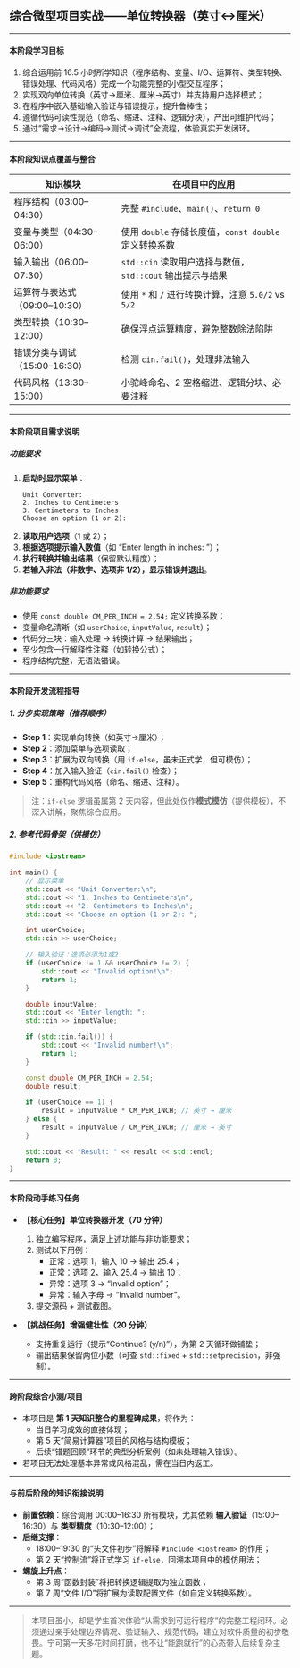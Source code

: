 ## **综合微型项目实战——单位转换器（英寸↔厘米）**

---

#### **本阶段学习目标**  
1. 综合运用前 16.5 小时所学知识（程序结构、变量、I/O、运算符、类型转换、错误处理、代码风格）完成一个功能完整的小型交互程序；  
2. 实现双向单位转换（英寸→厘米、厘米→英寸）并支持用户选择模式；  
3. 在程序中嵌入基础输入验证与错误提示，提升鲁棒性；  
4. 遵循代码可读性规范（命名、缩进、注释、逻辑分块），产出可维护代码；  
5. 通过“需求→设计→编码→测试→调试”全流程，体验真实开发闭环。

---

#### **本阶段知识点覆盖与整合**

| 知识模块 | 在项目中的应用 |
|--------|--------------|
| 程序结构（03:00–04:30） | 完整 `#include`、`main()`、`return 0` |
| 变量与类型（04:30–06:00） | 使用 `double` 存储长度值，`const double` 定义转换系数 |
| 输入输出（06:00–07:30） | `std::cin` 读取用户选择与数值，`std::cout` 输出提示与结果 |
| 运算符与表达式（09:00–10:30） | 使用 `*` 和 `/` 进行转换计算，注意 `5.0/2` vs `5/2` |
| 类型转换（10:30–12:00） | 确保浮点运算精度，避免整数除法陷阱 |
| 错误分类与调试（15:00–16:30） | 检测 `cin.fail()`，处理非法输入 |
| 代码风格（13:30–15:00） | 小驼峰命名、2 空格缩进、逻辑分块、必要注释 |

---

#### **本阶段项目需求说明**

##### 功能要求
1. **启动时显示菜单**：
   ```
   Unit Converter:
   2. Inches to Centimeters
   3. Centimeters to Inches
   Choose an option (1 or 2):
   ```
4. **读取用户选项**（1 或 2）；  
5. **根据选项提示输入数值**（如 “Enter length in inches: ”）；  
6. **执行转换并输出结果**（保留默认精度）；  
7. **若输入非法（非数字、选项非 1/2），显示错误并退出**。

##### 非功能要求
- 使用 `const double CM_PER_INCH = 2.54;` 定义转换系数；  
- 变量命名清晰（如 `userChoice`, `inputValue`, `result`）；  
- 代码分三块：输入处理 → 转换计算 → 结果输出；  
- 至少包含一行解释性注释（如转换公式）；  
- 程序结构完整，无语法错误。

---

#### **本阶段开发流程指导**

##### 1. **分步实现策略（推荐顺序）**
- **Step 1**：实现单向转换（如英寸→厘米）；  
- **Step 2**：添加菜单与选项读取；  
- **Step 3**：扩展为双向转换（用 `if-else`，虽未正式学，但可模仿）；  
- **Step 4**：加入输入验证（`cin.fail()` 检查）；  
- **Step 5**：重构代码风格（命名、缩进、注释）。

> 注：`if-else` 逻辑虽属第 2 天内容，但此处仅作**模式模仿**（提供模板），不深入讲解，聚焦综合应用。

##### 2. **参考代码骨架（供模仿）**
```cpp
#include <iostream>

int main() {
    // 显示菜单
    std::cout << "Unit Converter:\n";
    std::cout << "1. Inches to Centimeters\n";
    std::cout << "2. Centimeters to Inches\n";
    std::cout << "Choose an option (1 or 2): ";

    int userChoice;
    std::cin >> userChoice;

    // 输入验证：选项必须为1或2
    if (userChoice != 1 && userChoice != 2) {
        std::cout << "Invalid option!\n";
        return 1;
    }

    double inputValue;
    std::cout << "Enter length: ";
    std::cin >> inputValue;

    if (std::cin.fail()) {
        std::cout << "Invalid number!\n";
        return 1;
    }

    const double CM_PER_INCH = 2.54;
    double result;

    if (userChoice == 1) {
        result = inputValue * CM_PER_INCH; // 英寸 → 厘米
    } else {
        result = inputValue / CM_PER_INCH; // 厘米 → 英寸
    }

    std::cout << "Result: " << result << std::endl;
    return 0;
}
```

---

#### **本阶段动手练习任务**

- **【核心任务】单位转换器开发（70 分钟）**  
  1. 独立编写程序，满足上述功能与非功能要求；  
  2. 测试以下用例：  
     - 正常：选项 1，输入 10 → 输出 25.4；  
     - 正常：选项 2，输入 25.4 → 输出 10；  
     - 异常：选项 3 → “Invalid option”；  
     - 异常：输入字母 → “Invalid number”。  
  3. 提交源码 + 测试截图。

- **【挑战任务】增强健壮性（20 分钟）**  
  - 支持重复运行（提示“Continue? (y/n)”），为第 2 天循环做铺垫；  
  - 输出结果保留两位小数（可查 `std::fixed` + `std::setprecision`，非强制）。

---

#### **跨阶段综合小测/项目**  
- 本项目是 **第 1 天知识整合的里程碑成果**，将作为：  
  - 当日学习成效的直接体现；  
  - 第 5 天“简易计算器”项目的风格与结构模板；  
  - 后续“错题回顾”环节的典型分析案例（如未处理输入错误）。  
- 若项目无法处理基本异常或风格混乱，需在当日内返工。

---

#### **与前后阶段的知识衔接说明**

- **前置依赖**：综合调用 00:00–16:30 所有模块，尤其依赖 **输入验证**（15:00–16:30）与 **类型精度**（10:30–12:00）；  
- **后继支撑**：  
  - 18:00–19:30 的“头文件初步”将解释 `#include <iostream>` 的作用；  
  - 第 2 天“控制流”将正式学习 `if-else`，回溯本项目中的模仿用法；  
- **螺旋上升点**：  
  - 第 3 周“函数封装”将把转换逻辑提取为独立函数；  
  - 第 7 周“文件 I/O”将扩展为读取配置文件（如自定义转换系数）。

--- 

> 本项目虽小，却是学生首次体验“从需求到可运行程序”的完整工程闭环。必须通过亲手处理边界情况、验证输入、规范代码，建立对软件质量的初步敬畏。宁可第一天多花时间打磨，也不让“能跑就行”的心态带入后续复杂主题。